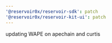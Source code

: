 ```yaml
---
'@reservoir0x/reservoir-sdk': patch
'@reservoir0x/reservoir-kit-ui': patch
---
```


updating WAPE on apechain and curtis
